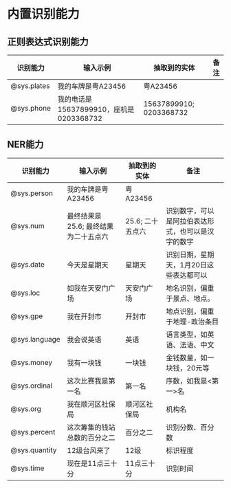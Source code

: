 # 内置识别能力

## 正则表达式识别能力
| 识别能力    | 输入示例                                | 抽取到的实体            | 备注 |
| ----------- | --------------------------------------- | ----------------------- | ---- |
| @sys.plates | 我的车牌是粤A23456                      | 粤A23456                |      |
| @sys.phone  | 我的电话是15637899910，座机是0203368732 | 15637899910; 0203368732 |      |


## NER能力
| 识别能力      | 输入示例                             | 抽取到的实体     | 备注                                               |
| ------------- | ------------------------------------ | ---------------- | -------------------------------------------------- |
| @sys.person   | 我的车牌是粤A23456                   | 粤A23456         |                                                    |
| @sys.num      | 最终结果是25.6; 最终结果为二十五点六 | 25.6; 二十五点六 | 识别数字，可以是阿拉伯表达形式，也可以是汉字的数字 |
| @sys.date     | 今天是星期天                         | 星期天           | 识别日期，星期天，1月20日这些表达都可以            |
| @sys.loc      | 如我在天安门广场                     | 天安门广场       | 地名识别，偏重于景点、地点。                       |
| @sys.gpe      | 我在开封市                           | 开封市           | 地点识别，偏重于地理-政治条目                      |
| @sys.language | 我会说英语                           | 英语             | 语言类型，如英语、法语、中文                       |
| @sys.money    | 我有一块钱                           | 一块钱           | 金钱数量，如一块钱，20元等                         |
| @sys.ordinal  | 这次比赛我是第一名                   | 第一名           | 序数，如我是<第一>名                               |
| @sys.org      | 我在顺河区社保局                     | 顺河区社保局     | 机构名                                             |
| @sys.percent  | 这次筹集的钱站总数的百分之二         | 百分之二         | 识别分数、百分数                                   |
| @sys.quantity | 12级台风来了                         | 12级             | 标识程度                                           |
| @sys.time     | 现在是11点三十分                     | 11点三十分       | 识别时间                                           |
